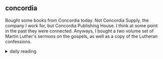 ## concordia

Bought some books from Concordia today. Not Concordia Supply, the company I work for, but Concordia Publishing House. I think at some point in the past they were connected. Anyways, I bought a two volume set of Martin Luther's sermons on the gospels, as well as a copy of the Lutheran confessions.

<details markdown="1">
<summary>daily reading</summary>

| {{ page.date | date: "%B %-d, %Y" }} |
| :-------------: |
| [Gen. 14; Matt. 13; Neh. 3; Acts 13]({% link _Bible/Bible-year-2.md %}) |
| [WLC 140-145]({% link _wlc/wlc-month-1.md %}) |
| [The Apostles' Creed](https://threeforms.org/the-apostles-creed/) |

</details>